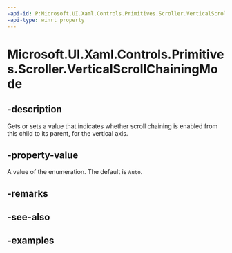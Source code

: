 ```yaml
---
-api-id: P:Microsoft.UI.Xaml.Controls.Primitives.Scroller.VerticalScrollChainingMode
-api-type: winrt property
---
```


# Microsoft.UI.Xaml.Controls.Primitives.Scroller.VerticalScrollChainingMode

<!--
public Microsoft.UI.Xaml.Controls.ChainingMode VerticalScrollChainingMode { get; set; }
-->

## -description

Gets or sets a value that indicates whether scroll chaining is enabled from this child to its parent, for the vertical axis.

## -property-value

A value of the enumeration. The default is `Auto`.

## -remarks

## -see-also

## -examples

